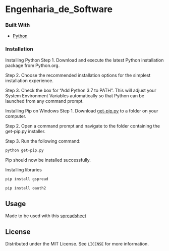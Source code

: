 # Engenharia_de_Software

### Built With

* [Python](https://python.org)

### Installation

Installing Python
Step 1.
Download and execute the latest Python installation package from Python.org.

Step 2.
Choose the recommended installation options for the simplest installation experience.

Step 3.
Check the box for “Add Python 3.7 to PATH”. This will adjust your System Environment Variables automatically so that Python can be launched from any command prompt.

Installing Pip on Windows
Step 1.
Download [get-pip.py](https://bootstrap.pypa.io/get-pip.py) to a folder on your computer.

Step 2.
Open a command prompt and navigate to the folder containing the get-pip.py installer.

Step 3.
Run the following command:
```sh
python get-pip.py
```
Pip should now be installed successfully.

Installing libraries
```sh
pip install gspread
```
```sh
pip install oauth2
```

## Usage

Made to be used with this [spreadsheet](https://docs.google.com/spreadsheets/d/183VzN7dnwCIo8lFxcfE__auRLibBGg91WyhpiiGO9jE/edit?usp=sharing)

## License

Distributed under the MIT License. See `LICENSE` for more information.

